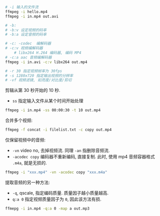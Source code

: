 

```sh
# -i 输入的文件流
ffmpeg -i hello.mp4
ffmpeg -i in.mp4 out.avi

# -b:
# -b:v 设定视频的码率
# -b:a 设定音频的码率

# -c: -codec  编解码器
# -c:v 视频编解码器
	# libx264 H.264 编码器, 编码 MP4
# -c:a aac 音频编解码器
ffmpeg -i in.avi -c:v libx264 out.mp4

# -r 30 指定视频帧率为 30fps
# -s 1280x720 指定输出视频的分辨率
# -vf 视频滤镜, 如亮度/对比度/剪切
```

剪辑从第 30 秒开始的 10 秒.
- `ss` 指定输入文件从某个时间开始处理
```sh
ffmpeg -i in.mp4 -ss 00:00:30 -t 10 out.mp4
```

合并多个视频:
```sh
ffmpeg -f concat -i filelist.txt -c copy out.mp4
```

仅保留视频中的音频:
- `-vn` video no, 去掉视频流. 同理 `-an` 指删除音频流.
- `-acodec copy` 编码器不重新编码, 直接复制. 此时, 使用 mp4 音频容器格式 `.m4a`, 就是无损的.
```sh
ffmpeg -i "xxx.mp4" -vn -acodec copy "xxx.m4a"
```

提取音频的另一种方法:
- `-q`, qscale, 指定编码质量. 质量因子越小质量越高.
- `q:a 0` 指定视频质量因子为 `0`, 因此该方法有损.
```sh
ffmepg -i in.mp4 -q:a 0 -map a out.mp3
```